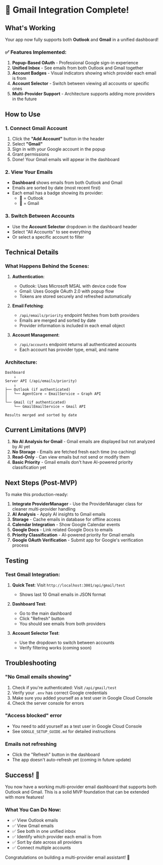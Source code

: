 # 🎉 Gmail Integration Complete!

## What's Working

Your app now fully supports both **Outlook** and **Gmail** in a unified dashboard!

### ✅ Features Implemented:

1. **Popup-Based OAuth** - Professional Google sign-in experience
2. **Unified Inbox** - See emails from both Outlook and Gmail together
3. **Account Badges** - Visual indicators showing which provider each email is from
4. **Account Selector** - Switch between viewing all accounts or specific ones
5. **Multi-Provider Support** - Architecture supports adding more providers in the future

## How to Use

### 1. Connect Gmail Account

1. Click the **"Add Account"** button in the header
2. Select **"Gmail"**
3. Sign in with your Google account in the popup
4. Grant permissions
5. Done! Your Gmail emails will appear in the dashboard

### 2. View Your Emails

- **Dashboard** shows emails from both Outlook and Gmail
- Emails are sorted by date (most recent first)
- Each email has a badge showing its provider:
  - 📧 = Outlook
  - 📮 = Gmail

### 3. Switch Between Accounts

- Use the **Account Selector** dropdown in the dashboard header
- Select "All Accounts" to see everything
- Or select a specific account to filter

## Technical Details

### What Happens Behind the Scenes:

1. **Authentication**:
   - Outlook: Uses Microsoft MSAL with device code flow
   - Gmail: Uses Google OAuth 2.0 with popup flow
   - Tokens are stored securely and refreshed automatically

2. **Email Fetching**:
   - `/api/emails/priority` endpoint fetches from both providers
   - Emails are merged and sorted by date
   - Provider information is included in each email object

3. **Account Management**:
   - `/api/accounts` endpoint returns all authenticated accounts
   - Each account has provider type, email, and name

### Architecture:

```
Dashboard
    ↓
Server API (/api/emails/priority)
    ↓
├── Outlook (if authenticated)
│   └── AgentCore → EmailService → Graph API
│
└── Gmail (if authenticated)
    └── GmailEmailService → Gmail API
    
Results merged and sorted by date
```

## Current Limitations (MVP)

1. **No AI Analysis for Gmail** - Gmail emails are displayed but not analyzed by AI yet
2. **No Storage** - Emails are fetched fresh each time (no caching)
3. **Read-Only** - Can view emails but not send or modify them
4. **Basic Priority** - Gmail emails don't have AI-powered priority classification yet

## Next Steps (Post-MVP)

To make this production-ready:

1. **Integrate ProviderManager** - Use the ProviderManager class for cleaner multi-provider handling
2. **AI Analysis** - Apply AI insights to Gmail emails
3. **Storage** - Cache emails in database for offline access
4. **Calendar Integration** - Show Google Calendar events
5. **Google Docs** - Link related Google Docs to emails
6. **Priority Classification** - AI-powered priority for Gmail emails
7. **Google OAuth Verification** - Submit app for Google's verification process

## Testing

### Test Gmail Integration:

1. **Quick Test**: Visit `http://localhost:3001/api/gmail/test`
   - Shows last 10 Gmail emails in JSON format

2. **Dashboard Test**: 
   - Go to the main dashboard
   - Click "Refresh" button
   - You should see emails from both providers

3. **Account Selector Test**:
   - Use the dropdown to switch between accounts
   - Verify filtering works (coming soon)

## Troubleshooting

### "No Gmail emails showing"

1. Check if you're authenticated: Visit `/api/gmail/test`
2. Verify your `.env` has correct Google credentials
3. Make sure you added yourself as a test user in Google Cloud Console
4. Check the server console for errors

### "Access blocked" error

- You need to add yourself as a test user in Google Cloud Console
- See `GOOGLE_SETUP_GUIDE.md` for detailed instructions

### Emails not refreshing

- Click the "Refresh" button in the dashboard
- The app doesn't auto-refresh yet (coming in future update)

## Success! 🎉

You now have a working multi-provider email dashboard that supports both Outlook and Gmail. This is a solid MVP foundation that can be extended with more features!

### What You Can Do Now:

- ✅ View Outlook emails
- ✅ View Gmail emails  
- ✅ See both in one unified inbox
- ✅ Identify which provider each email is from
- ✅ Sort by date across all providers
- ✅ Connect multiple accounts

Congratulations on building a multi-provider email assistant! 🚀
